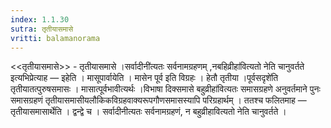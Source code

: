 ```yaml
---
index: 1.1.30
sutra: तृतीयासमासे
vritti: balamanorama
---
```


<<तृतीयासमासे>> - तृतीयासमासे ।सर्वादीनी॑त्यतः सर्वनामग्रहणम् ,नबहिव्रीहा॑वित्यतो नेति चानुवर्तते इत्यभिप्रेत्याह — इहेति । मासूपार्वायेति । मासेन पूर्व इति विग्रहः । हेतौ तृतीया ।पूर्वसदृशे॑ति तृतीयातत्पुरुषसमासः । मासात्पूर्वभावीत्यर्थः ।विभाषा दिक्समासे बहुव्रीहा॑वित्यतः समासग्रहणे अनुवर्तमाने पुनः समासग्रहणं तृतीयासमासीयलौकिकविग्रहवाक्यरूपगौणसमासस्यापि परिग्रहार्थम् । ततश्च फलितमाह — तृतीयासमासार्थेति । द्वन्द्वे च । सर्वादीनीत्यतः सर्वनामग्रहणं, न बहुव्रीहावित्यतो नेति चानुवर्तते । 